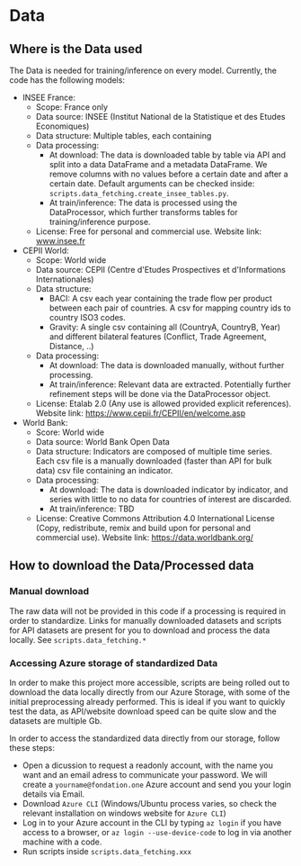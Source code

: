 # Data

## Where is the Data used

The Data is needed for training/inference on every model. Currently, the code has the following models:
- INSEE France:
  - Scope: France only
  - Data source: INSEE (Institut National de la Statistique et des Etudes Economiques)
  - Data structure: Multiple tables, each containing 
  - Data processing:
    - At download: The data is downloaded table by table via API and split into a data DataFrame and a metadata DataFrame. We remove columns with no values before a certain date and after a certain date. Default arguments can be checked inside: `scripts.data_fetching.create_insee_tables.py`.
    - At train/inference: The data is processed using the DataProcessor, which further transforms tables for training/inference purpose.
  - License: Free for personal and commercial use. Website link: www.insee.fr
- CEPII World:
  - Scope: World wide
  - Data source: CEPII (Centre d'Etudes Prospectives et d'Informations Internationales)
  - Data structure:
    - BACI: A csv each year containing the trade flow per product between each pair of countries. A csv for mapping country ids to country ISO3 codes.
    - Gravity: A single csv containing all (CountryA, CountryB, Year) and different bilateral features (Conflict, Trade Agreement, Distance, ..)
  - Data processing:
    - At download: The data is downloaded manually, without further processing.
    - At train/inference: Relevant data are extracted. Potentially further refinement steps will be done via the DataProcessor object.
  - License: Etalab 2.0 (Any use is allowed provided explicit references). Website link: https://www.cepii.fr/CEPII/en/welcome.asp
- World Bank:
  - Score: World wide
  - Data source: World Bank Open Data
  - Data structure: Indicators are composed of multiple time series. Each csv file is a manually downloaded (faster than API for bulk data) csv file containing an indicator.
  - Data processing:
    - At download: The data is downloaded indicator by indicator, and series with little to no data for countries of interest are discarded.
    - At train/inference: TBD
  - License: Creative Commons Attribution 4.0 International License (Copy, redistribute, remix and build upon for personal and commercial use). Website link: https://data.worldbank.org/


## How to download the Data/Processed data

### Manual download
The raw data will not be provided in this code if a processing is required in order to standardize. Links for manually downloaded datasets and scripts for API datasets are present for you to download and process the data locally. See `scripts.data_fetching.*`

### Accessing Azure storage of standardized Data
In order to make this project more accessible, scripts are being rolled out to download the data locally directly from our Azure Storage, with some of the initial preprocessing already performed.
This is ideal if you want to quickly test the data, as API/website download speed can be quite slow and the datasets are multiple Gb.

In order to access the standardized data directly from our storage, follow these steps:
- Open a dicussion to request a readonly account, with the name you want and an email adress to communicate your password. We will create a `yourname@fondation.one` Azure account and send you your login details via Email.
- Download `Azure CLI` (Windows/Ubuntu process varies, so check the relevant installation on windows website for `Azure CLI`)
- Log in to your Azure account in the CLI by typing `az login` if you have access to a browser, or `az login --use-device-code` to log in via another machine with a code.
- Run scripts inside `scripts.data_fetching.xxx`
